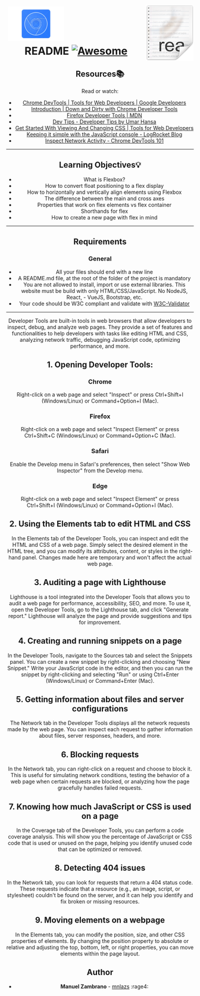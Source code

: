 <div align="center">
  <img src="icon.png" align="right"/>
  <img src="chrome.png" align="left" width="150" style="margin: 5px;"/>

<br> <!-- Línea vacía --><br> <!-- Línea vacía --><br> <!-- Línea vacía --><br>

# README [![Awesome](https://cdn.jsdelivr.net/gh/sindresorhus/awesome@d7305f38d29fed78fa85652e3a63e154dd8e8829/media/badge.svg)](https://github.com/sindresorhus/awesome#readme)

## Resources:books:
Read or watch:
* [Chrome DevTools | Tools for Web Developers | Google Developers](https://developer.chrome.com/docs/devtools/)
* [Introduction | Down and Dirty with Chrome Developer Tools](https://blittle.github.io/chrome-dev-tools/)
* [Firefox Developer Tools | MDN](https://firefox-source-docs.mozilla.org/devtools-user/index.html)
* [Dev Tips - Developer Tips by Umar Hansa](https://umaar.com/dev-tips/)
* [Get Started With Viewing And Changing CSS | Tools for Web Developers](https://developer.chrome.com/docs/devtools/)
* [Keeping it simple with the JavaScript console - LogRocket Blog](https://blog.logrocket.com/keeping-it-simple-with-the-javascript-console/)
* [Inspect Network Activity - Chrome DevTools 101](https://www.youtube.com/watch?v=e1gAyQuIFQo&ab_channel=GoogleChromeDevelopers)
---

## Learning Objectives:bulb:

- What is Flexbox?
- How to convert float positioning to a flex display
- How to horizontally and vertically align elements using Flexbox
- The difference between the main and cross axes
- Properties that work on flex elements vs flex container
- Shorthands for flex
- How to create a new page with flex in mind
---

## Requirements
### General
- All your files should end with a new line
- A README.md file, at the root of the folder of the project is mandatory
- You are not allowed to install, import or use external libraries. This website must be build with only HTML/CSS/JavaScript. No NodeJS, React, - VueJS, Bootstrap, etc.
- Your code should be W3C compliant and validate with [W3C-Validator](https://github.com/hs-hq/W3C-Validator)

---
Developer Tools are built-in tools in web browsers that allow developers to inspect, debug, and analyze web pages. They provide a set of features and functionalities to help developers with tasks like editing HTML and CSS, analyzing network traffic, debugging JavaScript code, optimizing performance, and more.

## 1. Opening Developer Tools:

### Chrome
Right-click on a web page and select "Inspect" or press Ctrl+Shift+I (Windows/Linux) or Command+Option+I (Mac).
### Firefox
Right-click on a web page and select "Inspect Element" or press Ctrl+Shift+C (Windows/Linux) or Command+Option+C (Mac).
### Safari
Enable the Develop menu in Safari's preferences, then select "Show Web Inspector" from the Develop menu.
### Edge
Right-click on a web page and select "Inspect Element" or press Ctrl+Shift+I (Windows/Linux) or Command+Option+I (Mac).

## 2. Using the Elements tab to edit HTML and CSS
In the Elements tab of the Developer Tools, you can inspect and edit the HTML and CSS of a web page. Simply select the desired element in the HTML tree, and you can modify its attributes, content, or styles in the right-hand panel. Changes made here are temporary and won't affect the actual web page.

## 3. Auditing a page with Lighthouse
Lighthouse is a tool integrated into the Developer Tools that allows you to audit a web page for performance, accessibility, SEO, and more. To use it, open the Developer Tools, go to the Lighthouse tab, and click "Generate report." Lighthouse will analyze the page and provide suggestions and tips for improvement.

## 4. Creating and running snippets on a page
In the Developer Tools, navigate to the Sources tab and select the Snippets panel. You can create a new snippet by right-clicking and choosing "New Snippet." Write your JavaScript code in the editor, and then you can run the snippet by right-clicking and selecting "Run" or using Ctrl+Enter (Windows/Linux) or Command+Enter (Mac).

## 5. Getting information about files and server configurations
The Network tab in the Developer Tools displays all the network requests made by the web page. You can inspect each request to gather information about files, server responses, headers, and more.

## 6. Blocking requests
In the Network tab, you can right-click on a request and choose to block it. This is useful for simulating network conditions, testing the behavior of a web page when certain requests are blocked, or analyzing how the page gracefully handles failed requests.

## 7. Knowing how much JavaScript or CSS is used on a page
In the Coverage tab of the Developer Tools, you can perform a code coverage analysis. This will show you the percentage of JavaScript or CSS code that is used or unused on the page, helping you identify unused code that can be optimized or removed.

## 8. Detecting 404 issues
In the Network tab, you can look for requests that return a 404 status code. These requests indicate that a resource (e.g., an image, script, or stylesheet) couldn't be found on the server, and it can help you identify and fix broken or missing resources.

## 9. Moving elements on a webpage
In the Elements tab, you can modify the position, size, and other CSS properties of elements. By changing the position property to absolute or relative and adjusting the top, bottom, left, or right properties, you can move elements within the page layout.

## Author
- **Manuel Zambrano** - [mnlazs](https://github.com/mnlazs) :rage4:
